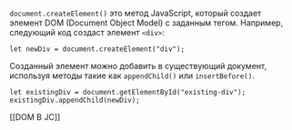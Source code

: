 `document.createElement()` это метод JavaScript, который создает элемент DOM (Document Object Model) с заданным тегом. Например, следующий код создаст элемент `<div>`:

`let newDiv = document.createElement("div");`

Созданный элемент можно добавить в существующий документ, используя методы такие как `appendChild()` или `insertBefore()`.

`let existingDiv = document.getElementById("existing-div"); existingDiv.appendChild(newDiv);`

[[DOM В JC]]